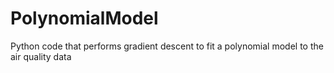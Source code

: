 # PolynomialModel
Python code that performs gradient descent to fit a polynomial model to the air quality data 
